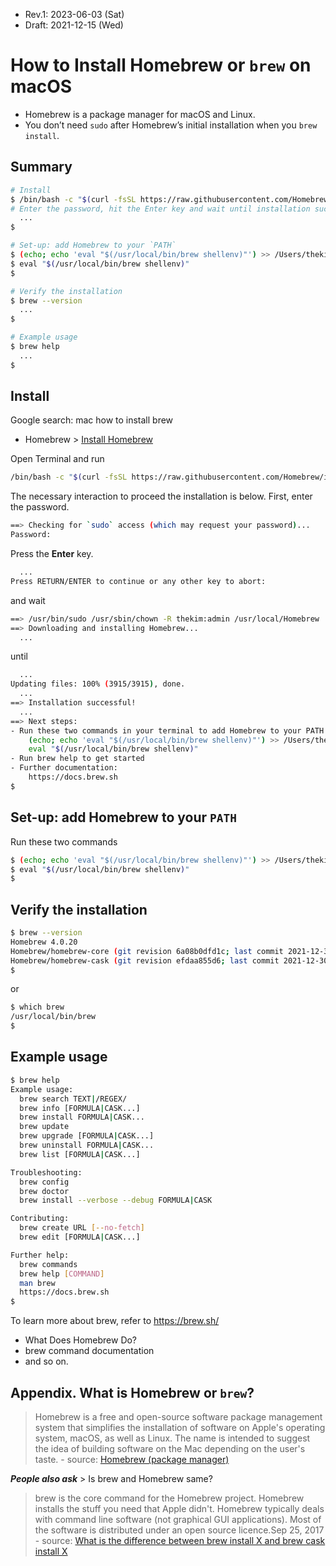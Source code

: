 * Rev.1: 2023-06-03 (Sat)
* Draft: 2021-12-15 (Wed)

# How to Install Homebrew or `brew` on macOS
* Homebrew is a package manager for macOS and Linux.
* You don’t need `sudo` after Homebrew’s initial installation when you `brew install`.

## Summary
```bash
# Install
$ /bin/bash -c "$(curl -fsSL https://raw.githubusercontent.com/Homebrew/install/HEAD/install.sh)"
# Enter the password, hit the Enter key and wait until installation succeeds.
  ...
$

# Set-up: add Homebrew to your `PATH`
$ (echo; echo 'eval "$(/usr/local/bin/brew shellenv)"') >> /Users/thekim/.bash_profile
$ eval "$(/usr/local/bin/brew shellenv)"
$

# Verify the installation
$ brew --version
  ...
$

# Example usage
$ brew help
  ...
$
```

## Install
Google search: mac how to install brew
* Homebrew > [Install Homebrew](https://brew.sh/)

Open Terminal and run
```bash
/bin/bash -c "$(curl -fsSL https://raw.githubusercontent.com/Homebrew/install/HEAD/install.sh)"
```

The necessary interaction to proceed the installation is below.
First, enter the password.
```bash
==> Checking for `sudo` access (which may request your password)...
Password: 
```
Press the **Enter** key.
```bash
  ...
Press RETURN/ENTER to continue or any other key to abort:
```
and wait
```bash
==> /usr/bin/sudo /usr/sbin/chown -R thekim:admin /usr/local/Homebrew
==> Downloading and installing Homebrew...
  ...
```
until
```bash
  ...
Updating files: 100% (3915/3915), done.
  ...
==> Installation successful!
  ...
==> Next steps:
- Run these two commands in your terminal to add Homebrew to your PATH:
    (echo; echo 'eval "$(/usr/local/bin/brew shellenv)"') >> /Users/thekim/.bash_profile
    eval "$(/usr/local/bin/brew shellenv)"
- Run brew help to get started
- Further documentation:
    https://docs.brew.sh
$
```
## Set-up: add Homebrew to your `PATH`
Run these two commands
```bash
$ (echo; echo 'eval "$(/usr/local/bin/brew shellenv)"') >> /Users/thekim/.bash_profile
$ eval "$(/usr/local/bin/brew shellenv)"
$
```
## Verify the installation
```bash
$ brew --version
Homebrew 4.0.20
Homebrew/homebrew-core (git revision 6a08b0dfd1c; last commit 2021-12-30)
Homebrew/homebrew-cask (git revision efdaa855d6; last commit 2021-12-30)
$
```
or
```bash
$ which brew
/usr/local/bin/brew
$
```

## Example usage
```bash
$ brew help
Example usage:
  brew search TEXT|/REGEX/
  brew info [FORMULA|CASK...]
  brew install FORMULA|CASK...
  brew update
  brew upgrade [FORMULA|CASK...]
  brew uninstall FORMULA|CASK...
  brew list [FORMULA|CASK...]

Troubleshooting:
  brew config
  brew doctor
  brew install --verbose --debug FORMULA|CASK

Contributing:
  brew create URL [--no-fetch]
  brew edit [FORMULA|CASK...]

Further help:
  brew commands
  brew help [COMMAND]
  man brew
  https://docs.brew.sh
$
```
To learn more about brew, refer to https://brew.sh/
* What Does Homebrew Do?
* brew command documentation
* and so on.

## Appendix. What is Homebrew or `brew`?
> Homebrew is a free and open-source software package management system that simplifies the installation of software on Apple's operating system, macOS, as well as Linux. The name is intended to suggest the idea of building software on the Mac depending on the user's taste.
\- source: [Homebrew (package manager)](https://en.wikipedia.org/wiki/Homebrew_(package_manager))

***People also ask*** > Is brew and Homebrew same?
> brew is the core command for the Homebrew project. Homebrew installs the stuff you need that Apple didn't. Homebrew typically deals with command line software (not graphical GUI applications). Most of the software is distributed under an open source licence.Sep 25, 2017
\- source: [What is the difference between brew install X and brew cask install X](https://stackoverflow.com/questions/46403937/what-is-the-difference-between-brew-install-x-and-brew-cask-install-x#:~:text=brew%20is%20the%20core%20command%20for%20the%20Homebrew%20project.&text=Homebrew%20installs%20the%20stuff%20you,under%20an%20open%20source%20licence.)
